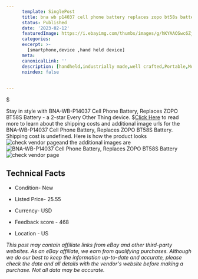 ```yaml
---
      template: SinglePost
      title: bna wb p14037 cell phone battery replaces zopo bt58s battery
      status: Published
      date: '2023-02-12'
      featuredImage: https://i.ebayimg.com/thumbs/images/g/hKYAAOSwc6ZjlqmQ/s-l225.jpg
      categories: 
      excerpt: >-
        [smartphone,device ,hand held device]
      meta:
      canonicalLink: ''
      description: [handheld,industrially made,well crafted,Portable,Mobile,Compact,Convenient,Lightweight,Maneuverable,Man-portable,Miniature,Carriable,Hand-held,Light,Holdable,Transportable,Mobile device,Pocket-sized,On-the-go,Wireless,Cordless,Compact size,Convenient size, smartphone,device ,hand held device]
      noindex: false
      
        
---
```

$

Stay in style with BNA-WB-P14037 Cell Phone Battery, Replaces ZOPO BT58S Battery - a 2-star Every Other Thing device.
$[Click Here](https://www.ebay.com/itm/364081014361?hash=item54c4eb6659%3Ag%3AhKYAAOSwc6ZjlqmQ&mkevt=1&mkcid=1&mkrid=711-53200-19255-0&campid=%253CePNCampaignId%253E&customid=%253CreferenceId%253E&toolid=10049) to read more to learn about the shipping costs and additional image urls for the BNA-WB-P14037 Cell Phone Battery, Replaces ZOPO BT58S Battery. Shipping cost is undefined. Here is how the product looks ![check vendor page](https://i.ebayimg.com/thumbs/images/g/hKYAAOSwc6ZjlqmQ/s-l225.jpg)and the additional images are![BNA-WB-P14037 Cell Phone Battery, Replaces ZOPO BT58S Battery](https://i.ebayimg.com/images/g/hKYAAOSwc6ZjlqmQ/s-l1200.jpg)![check vendor page](https://origin-galleryplus.ebayimg.com/ws/web/364081014361_2_0_1/225x225.jpg,https://origin-galleryplus.ebayimg.com/ws/web/364081014361_3_0_1/225x225.jpg,https://origin-galleryplus.ebayimg.com/ws/web/364081014361_4_0_1/225x225.jpg,https://origin-galleryplus.ebayimg.com/ws/web/364081014361_5_0_1/225x225.jpg,https://origin-galleryplus.ebayimg.com/ws/web/364081014361_6_0_1/225x225.jpg)



 ## Technical Facts 



     
      

 - Condition- New 


      

 - Listed Price- 25.55 


      

 - Currency- USD 


      

 - Feedback score - 468 


      

 - Location - US 


      
      

 *_This post may contain affiliate links from eBay and other third-party websites. As an eBay affiliate, we earn from qualifying purchases. Although we do our best to keep the information up-to-date and accurate, please check the date and all details with the vendor's website before making a purchase. Not all data may be accurate._*






